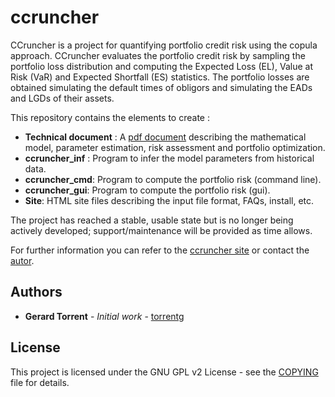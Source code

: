# ccruncher

CCruncher is a project for quantifying portfolio credit risk using the copula approach. CCruncher evaluates the portfolio credit risk by sampling the portfolio loss distribution and computing the Expected Loss (EL), Value at Risk (VaR) and Expected Shortfall (ES) statistics. The portfolio losses are obtained simulating the default times of obligors and simulating the EADs and LGDs of their assets.

This repository contains the elements to create :

* __Technical document__ : A [pdf document](https://www.ccruncher.net/ccruncher.pdf) describing the mathematical model, parameter estimation, risk assessment and portfolio optimization.
* __ccruncher_inf__ : Program to infer the model parameters from historical data.
* __ccruncher_cmd__: Program to compute the portfolio risk (command line).
* __ccruncher_gui__: Program to compute the portfolio risk (gui).
* __Site__: HTML site files describing the input file format, FAQs, install, etc.

The project has reached a stable, usable state but is no longer being actively developed; support/maintenance will be provided as time allows.

For further information you can refer to the [ccruncher site](https://ccruncher.net) or contact the [autor](mailto:gtorrent@ccruncher.net).

## Authors

* __Gerard Torrent__ - *Initial work* - [torrentg](https://github.com/torrentg/)

## License

This project is licensed under the GNU GPL v2 License - see the [COPYING](doc/COPYING) file for details.
